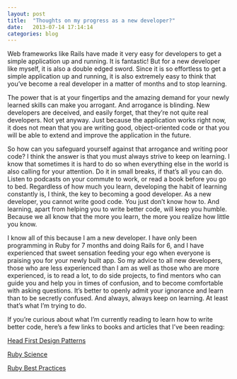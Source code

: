 ```yaml
---
layout: post
title:  "Thoughts on my progress as a new developer?"
date:   2013-07-14 17:14:14
categories: blog
---
```


Web frameworks like Rails have made it very easy for developers to get a simple application up and running. It is fantastic! But for a new developer like myself, it is also a double edged sword. Since it is so effortless to get a simple application up and running, it is also extremely easy to think that you’ve become a real developer in a matter of months and to stop learning.

The power that is at your fingertips and the amazing demand for your newly learned skills can make you arrogant. And arrogance is blinding. New developers are deceived, and easily forget, that they’re not quite real developers. Not yet anyway. Just because the application works right now, it does not mean that you are writing good, object-oriented code or that you will be able to extend and improve the application in the future.

So how can you safeguard yourself against that arrogance and writing poor code? I think the answer is that you must always strive to keep on learning. I know that sometimes it is hard to do so when everything else in the world is also calling for your attention. Do it in small breaks, if that’s all you can do. Listen to podcasts on your commute to work, or read a book before you go to bed. Regardless of how much you learn, developing the habit of learning constantly is, I think, the key to becoming a good developer. As a new developer, you cannot write good code. You just don’t know how to. And learning, apart from helping you to write better code, will keep you humble. Because we all know that the more you learn, the more you realize how little you know.

I know all of this because I am a new developer. I have only been programming in Ruby for 7 months and doing Rails for 6, and I have experienced that sweet sensation feeding your ego when everyone is praising you for your newly built app. So my advice to all new developers, those who are less experienced than I am as well as those who are more experienced, is to read a lot, to do side projects, to find mentors who can guide you and help you in times of confusion, and to become comfortable with asking questions. It’s better to openly admit your ignorance and learn than to be secretly confused. And always, always keep on learning. At least that’s what I’m trying to do.

If you’re curious about what I’m currently reading to learn how to write better code, here’s a few links to books and articles that I’ve been reading:

[Head First Design Patterns](http://www.amazon.com/First-Design-Patterns-Elisabeth-Freeman/dp/0596007124)

[Ruby Science](https://learn.thoughtbot.com/products/13-ruby-science)

[Ruby Best Practices](http://blog.rubybestpractices.com/posts/gregory/059-issue-25-creational-design-patterns.html)
